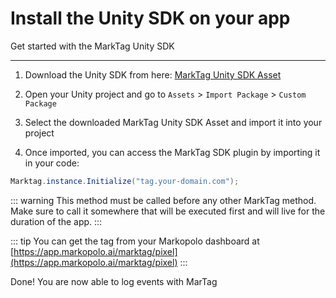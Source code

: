 # Install the Unity SDK on your app

Get started with the MarkTag Unity SDK

---

1. Download the Unity SDK from here: [MarkTag Unity SDK Asset](https://github.com/markopolo-inc/marktag-docs/releases/download/marktag-sdk-v1.0.0/marktag-sdk-unity.unitypackage)

2. Open your Unity project and go to `Assets` > `Import Package` > `Custom Package`

3. Select the downloaded MarkTag Unity SDK Asset and import it into your project

4. Once imported, you can access the MarkTag SDK plugin by importing it in your code:


```csharp [Unity]
Marktag.instance.Initialize("tag.your-domain.com");
```

::: warning
This method must be called before any other MarkTag method. Make sure to call it somewhere that will be executed first and will live for the duration of the app.
:::

::: tip
You can get the tag from your Markopolo dashboard at [https://app.markopolo.ai/marktag/pixel](https://app.markopolo.ai/marktag/pixel)
:::

Done! You are now able to log events with MarTag

